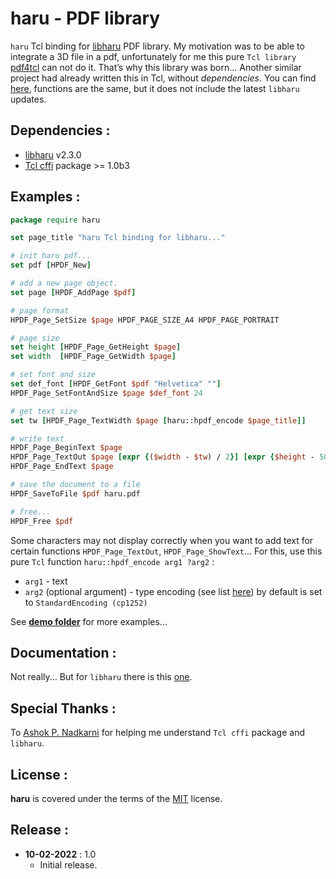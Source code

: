 haru - PDF library
================
`haru` Tcl binding for [libharu](http://libharu.org/) PDF library.
My motivation was to be able to integrate a 3D file in a pdf, unfortunately for me this pure `Tcl library` [pdf4tcl](https://sourceforge.net/projects/pdf4tcl/) can not do it. That’s why this library was born...
Another similar project had already written this in Tcl, without _dependencies_. You can find [here](http://reddog.s35.xrea.com/wiki/tclhpdf.html), functions are the same, but it does not include the latest `libharu` updates.


Dependencies :
-------------------------
- [libharu](http://libharu.org/) v2.3.0
- [Tcl cffi](https://cffi.magicsplat.com) package >= 1.0b3


Examples :
-------------------------
```tcl
package require haru

set page_title "haru Tcl binding for libharu..."

# init haru pdf...
set pdf [HPDF_New]

# add a new page object.
set page [HPDF_AddPage $pdf]

# page format
HPDF_Page_SetSize $page HPDF_PAGE_SIZE_A4 HPDF_PAGE_PORTRAIT

# page size
set height [HPDF_Page_GetHeight $page]
set width  [HPDF_Page_GetWidth $page]

# set font and size
set def_font [HPDF_GetFont $pdf "Helvetica" ""]
HPDF_Page_SetFontAndSize $page $def_font 24

# get text size
set tw [HPDF_Page_TextWidth $page [haru::hpdf_encode $page_title]]

# write text
HPDF_Page_BeginText $page
HPDF_Page_TextOut $page [expr {($width - $tw) / 2}] [expr {$height - 50}] [haru::hpdf_encode $page_title]
HPDF_Page_EndText $page

# save the document to a file
HPDF_SaveToFile $pdf haru.pdf

# free...
HPDF_Free $pdf
```
Some characters may not display correctly when you want to add text for certain functions `HPDF_Page_TextOut`, `HPDF_Page_ShowText`...
For this, use this pure `Tcl` function `haru::hpdf_encode arg1 ?arg2` :
- `arg1` - text
- `arg2` (optional argument) - type encoding (see list [here](http://libharu.sourceforge.net/fonts.html#The_type_of_encodings_)) by default is set to `StandardEncoding (cp1252)`

See **[demo folder](/demo)** for more examples...

Documentation :
-------------------------
Not really... But for `libharu` there is this [one](http://libharu.sourceforge.net/documentation.html).

Special Thanks :
-------------------------
To [Ashok P. Nadkarni](https://github.com/apnadkarni) for helping me understand `Tcl cffi` package and `libharu`.

License :
-------------------------
**haru** is covered under the terms of the [MIT](LICENSE) license.

Release :
-------------------------
*  **10-02-2022** : 1.0
    - Initial release.